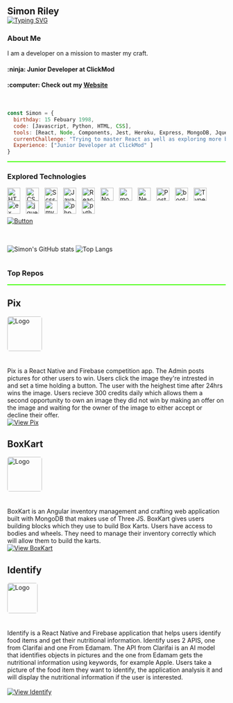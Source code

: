 <!-- HEADER SECTION -->
<h2 align="left" style="padding:0;margin:0;">Simon Riley</h2>
<a href="https://git.io/typing-svg"><img src="https://readme-typing-svg.demolab.com?font=Fira+Code&weight=600&size=32&pause=1000&color=37B4FB&center=true&vCenter=true&width=1400&lines=Software Developer" alt="Typing SVG" /></a>
</br> 

### About Me

<p align="left" > I am a developer on a mission to master my craft.  </p>

<h4 align="left" >:ninja: Junior Developer at ClickMod </h4>
<h4 align="left" >:computer: Check out my <a href="littlemenace.co.za ">Website</a></h4>

<br/>

```javascript
const Simon = {
  birthday: 15 Febuary 1998,
  code: [Javascript, Python, HTML, CSS],
  tools: [React, Node, Components, Jest, Heroku, Express, MongoDB, Jquery, Bootstrap, Scss],
  currentChallenge: "Trying to master React as well as exploring more backend technologies."
  Experience: ["Junior Developer at ClickMod" ]
}
```
<hr style="height: 
1.5px; background-color: #3AFF00;" />

### Explored Technologies

<img align="left" alt="HTML" width="30px" style="padding-right:10px;" src="https://cdn.jsdelivr.net/gh/devicons/devicon/icons/html5/html5-plain.svg" />
<img align="left" alt="CSS" width="30px" style="padding-right:10px;" src="https://cdn.jsdelivr.net/gh/devicons/devicon/icons/css3/css3-plain.svg" />
<img align="left" alt="Scss" width="30px" style="padding-right:10px;" src="https://avatars.githubusercontent.com/u/317889?v=4" />
<img align="left" alt="JavaScript" width="30px" style="padding-right:10px;" src="https://cdn.jsdelivr.net/gh/devicons/devicon/icons/javascript/javascript-plain.svg" />
<img align="left" alt="React" width="30px" style="padding-right:10px;" src="https://cdn.jsdelivr.net/gh/devicons/devicon/icons/react/react-original.svg" />
<img align="left" alt="NodeJS" width="30px" style="padding-right:10px;" src="https://cdn.jsdelivr.net/gh/devicons/devicon/icons/nodejs/nodejs-original.svg" />
<img align="left" alt="mongodb" width="30px" style="padding-right:10px;" src="https://cdn.jsdelivr.net/gh/devicons/devicon/icons/mongodb/mongodb-original.svg" />
<img align="left" alt="Next" width="30px" style="padding-right:10px;" src="https://cdn.jsdelivr.net/gh/devicons/devicon/icons/nextjs/nextjs-original.svg" />
<img align="left" alt="PostGres" width="30px" style="padding-right:10px;" src="https://cdn.jsdelivr.net/gh/devicons/devicon/icons/postgresql/postgresql-original.svg" />
<img align="left" alt="bootstrap" width="30px" style="padding-right:10px;" src="https://cdn.jsdelivr.net/gh/devicons/devicon/icons/bootstrap/bootstrap-original.svg" />
<img align="left" alt="TypeScript" width="30px" style="padding-right:10px;"  src="https://cdn.jsdelivr.net/gh/devicons/devicon/icons/typescript/typescript-original.svg" />
<img align="left" alt="ex" width="30px" style="padding-right:10px;" src="https://cdn.jsdelivr.net/gh/devicons/devicon/icons/express/express-original.svg" />
<img align="left" alt="jquery" width="30px" style="padding-right:10px;" src="https://cdn.jsdelivr.net/gh/devicons/devicon/icons/jquery/jquery-original.svg" />
<img align="left" alt="mysql" width="30px" style="padding-right:10px;" src="https://cdn.jsdelivr.net/gh/devicons/devicon/icons/mysql/mysql-original.svg" />
<img align="left" alt="php" width="30px" style="padding-right:10px;" src="https://cdn.jsdelivr.net/gh/devicons/devicon/icons/php/php-original.svg" />
<img align="left" alt="python" width="30px" style="padding-right:10px;" src="https://cdn.jsdelivr.net/gh/devicons/devicon/icons/python/python-original.svg" />
<br/>
<br/>
<br/>
<br/>
<div style="display: flex; justify-content: space-between; justify-content: flex-start; align-items:center; gap: 10px">
  <a href="https://www.linkedin.com/in/simon-riley-018640194">
    <img alt="Button" title="Liniked in" src="https://custom-icon-badges.demolab.com/badge/-My%20LinkedIn-blue?style=for-the-badge&logoColor=white&logo=repo"/>
  </a>
</div>

<br/>
<br/>

<div  style="display: flex; flex-direction: row">
  
![Simon's GitHub stats](https://github-readme-stats.vercel.app/api?username=SimonR1ley&show_icons=true&theme=shadow_blue)
![Top Langs](https://github-readme-stats.vercel.app/api/top-langs/?username=SimonR1ley&hide=php&theme=shadow_blue) 
  
</div>


<h3> Top Repos </h3>
<hr style="height: 
1.5px; background-color: #3AFF00;" />

<div style="margin-right: .25rem; margin-bottom: .5rem">
        <h2>Pix</h2>
            <img src="https://drive.google.com/drive/folders/1wiQ37_9OOvdKwV0hB1kh8kK8w9LLElWk" alt="Logo" style="max-width: 100%;    
              height: 80px; margin-bottom: 20px; border-radius: 5px;">
</br>
</br>
Pix is a React Native and Firebase competition app. The Admin posts pictures for other users to win. Users click the image they're intrested in and set a time holding a button. The user with the heighest time after 24hrs wins the image. Users recieve 300 credits daily which allows them a second opportunity to own an image they did not win by making an offer on the image and waiting for the owner of the image to either accept or decline their offer.
        <div style="display: flex; justify-content: space-between">
        <a href="https://github.com/SimonR1ley/Pix">
          <img alt="View Pix" title="Open Overflow"              
              src="https://custom-icon-badges.demolab.com/badge/View%20Pix%20-red.svg?style=for-the-badge&logo=code&logoSource=feather"/>
        </a>
     </div>
  </div>

  <div style="margin-right: .25rem; margin-bottom: .5rem">
        <h2>BoxKart</h2>
        <img src="https://drive.google.com/file/d/1mLaN1PI8CNJthLnNlcc9_fdRU8ThVn_Z/view?usp=drive_link" alt="Logo" style="max-width: 100%;    
              height: 80px; margin-bottom: 20px; border-radius: 5px;">

</br>
</br>
BoxKart is an Angular inventory management and crafting web application built with MongoDB that makes use of Three JS. BoxKart gives users building blocks which they use to build Box Karts. Users have access to bodies and wheels. They need to manage their inventory correctly which will allow them to build the karts. 
        <div style="display: flex; justify-content: space-between">
        <a href="https://github.com/SimonR1ley/BoxKart">
          <img alt="View BoxKart" title="BoxKart"              
              src="https://custom-icon-badges.demolab.com/badge/View%20BoxKart%20-red.svg?style=for-the-badge&logo=code&logoSource=feather"/>
        </a>
     </div>
  </div>
    <div style="margin-right: .25rem; margin-bottom: .5rem">
        <h2>Identify</h2>
                    <img src="https://drive.google.com/file/d/1qKFB8z6LGyLCs2xi0xUIg0fSNDHPLCuQ/view?usp=drive_link" alt="Logo" style="max-width: 100%;    
              height: 70px; margin-bottom: 20px; border-radius: 5px;">
    </br>
    </br>
Identify is a React Native and Firebase application that helps users identify food items and get their nutritional information. Identify uses 2 APIS, one from Clarifai and one From Edamam. The API from Clarifai is an AI model that identifies objects in pictures and the one from Edamam gets the nutritional information using keywords, for example Apple. Users take a picture of the food item they want to identify, the application analysis it and will display the nutritional information if the user is interested.
  </br>
    </br>
  <div style="display: flex; justify-content: space-between">
        <a href="https://github.com/SmonR1ley/Identify">
          <img alt="View Identify" title="Identify"              
              src="https://custom-icon-badges.demolab.com/badge/View%20Identify%20-red.svg?style=for-the-badge&logo=code&logoSource=feather"/>
        </a>
     </div>
  </div>
  </div>
